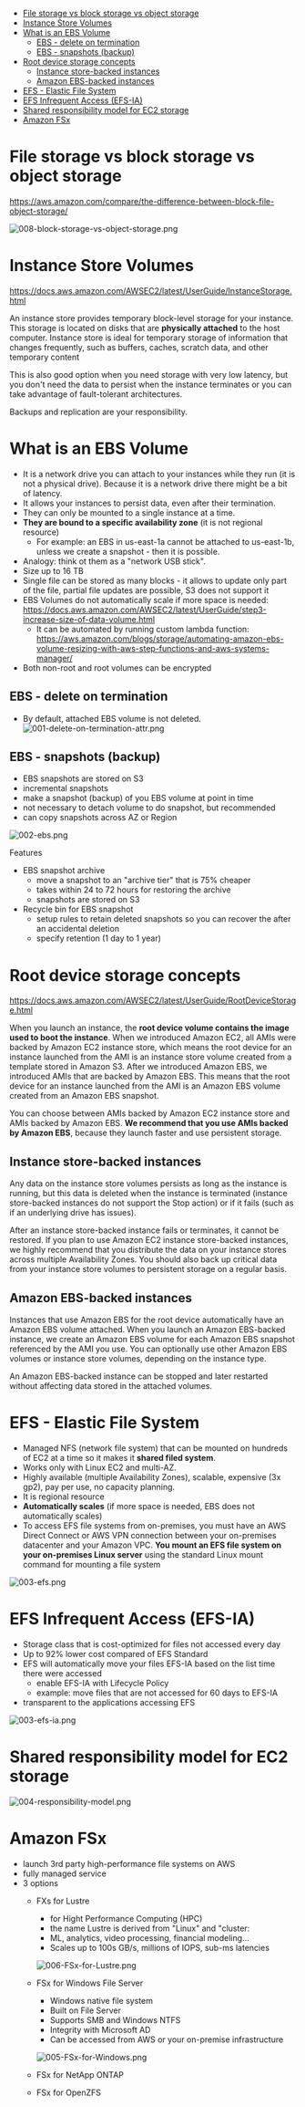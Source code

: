 - [File storage vs block storage vs object storage](#file-storage-vs-block-storage-vs-object-storage)
- [Instance Store Volumes](#instance-store-volumes)
- [What is an EBS Volume](#what-is-an-ebs-volume)
  - [EBS - delete on termination](#ebs---delete-on-termination)
  - [EBS - snapshots (backup)](#ebs---snapshots-backup)
- [Root device storage concepts](#root-device-storage-concepts)
  - [Instance store-backed instances](#instance-store-backed-instances)
  - [Amazon EBS-backed instances](#amazon-ebs-backed-instances)
- [EFS - Elastic File System](#efs---elastic-file-system)
- [EFS Infrequent Access (EFS-IA)](#efs-infrequent-access-efs-ia)
- [Shared responsibility model for EC2 storage](#shared-responsibility-model-for-ec2-storage)
- [Amazon FSx](#amazon-fsx)

# File storage vs block storage vs object storage

https://aws.amazon.com/compare/the-difference-between-block-file-object-storage/   


![008-block-storage-vs-object-storage.png](./images/008-block-storage-vs-object-storage.png)

# Instance Store Volumes

https://docs.aws.amazon.com/AWSEC2/latest/UserGuide/InstanceStorage.html

An instance store provides temporary block-level storage for your instance. This storage is located on disks that are **physically attached** to the host computer. Instance store is ideal for temporary storage of information that changes frequently, such as buffers, caches, scratch data, and other temporary content

This is also good option when you need storage with very low latency, but you don't need the data to persist when the instance terminates or you can take advantage of fault-tolerant architectures.

Backups and replication are your responsibility.

# What is an EBS Volume

* It is a network drive you can attach to your instances while they run (it is not a physical drive). Because it is a network drive there might be a bit of latency.
* It allows your instances to persist data, even after their termination.
* They can only be mounted to a single instance at a time.
* **They are bound to a specific availability zone** (it is not regional resource)
  * For example: an EBS in us-east-1a cannot be attached to us-east-1b, unless we create a snapshot - then it is possible.
* Analogy: think ot them as a "network USB stick".
* Size up to 16 TB
* Single file can be stored as many blocks - it allows to update only part of the file, partial file updates are possible, S3 does not support it
* EBS Volumes do not automatically scale if more space is needed: https://docs.aws.amazon.com/AWSEC2/latest/UserGuide/step3-increase-size-of-data-volume.html
  * It can be automated by running custom lambda function: https://aws.amazon.com/blogs/storage/automating-amazon-ebs-volume-resizing-with-aws-step-functions-and-aws-systems-manager/
* Both non-root and root volumes can be encrypted

## EBS - delete on termination

* By default, attached EBS volume is not deleted.
![001-delete-on-termination-attr.png](./images/001-delete-on-termination-attr.png)

## EBS - snapshots (backup)

* EBS snapshots are stored on S3
* incremental snapshots
* make a snapshot (backup) of you EBS volume at point in time
* not necessary to detach volume to do snapshot, but recommended
* can copy snapshots across AZ or Region

![002-ebs.png](./images/002-ebs.png)

Features

* EBS snapshot archive
  * move a snapshot to an "archive tier" that is 75% cheaper
  * takes within 24 to 72 hours for restoring the archive
  * snapshots are stored on S3
* Recycle bin for EBS snapshot
  * setup rules to retain deleted snapshots so you can recover the after an accidental deletion
  * specify retention (1 day to 1 year)

# Root device storage concepts

https://docs.aws.amazon.com/AWSEC2/latest/UserGuide/RootDeviceStorage.html

When you launch an instance, the **root device volume contains the image used to boot the instance**. When we introduced Amazon EC2, all AMIs were backed by Amazon EC2 instance store, which means the root device for an instance launched from the AMI is an instance store volume created from a template stored in Amazon S3. After we introduced Amazon EBS, we introduced AMIs that are backed by Amazon EBS. This means that the root device for an instance launched from the AMI is an Amazon EBS volume created from an Amazon EBS snapshot.

You can choose between AMIs backed by Amazon EC2 instance store and AMIs backed by Amazon EBS. **We recommend that you use AMIs backed by Amazon EBS**, because they launch faster and use persistent storage.


## Instance store-backed instances

Any data on the instance store volumes persists as long as the instance is running, but this data is deleted when the instance is terminated (instance store-backed instances do not support the Stop action) or if it fails (such as if an underlying drive has issues).

After an instance store-backed instance fails or terminates, it cannot be restored. If you plan to use Amazon EC2 instance store-backed instances, we highly recommend that you distribute the data on your instance stores across multiple Availability Zones. You should also back up critical data from your instance store volumes to persistent storage on a regular basis.

## Amazon EBS-backed instances

Instances that use Amazon EBS for the root device automatically have an Amazon EBS volume attached. When you launch an Amazon EBS-backed instance, we create an Amazon EBS volume for each Amazon EBS snapshot referenced by the AMI you use. You can optionally use other Amazon EBS volumes or instance store volumes, depending on the instance type.

An Amazon EBS-backed instance can be stopped and later restarted without affecting data stored in the attached volumes. 

# EFS - Elastic File System

* Managed NFS (network file system) that can be mounted on hundreds of EC2 at a time so it makes it **shared filed system**.
* Works only with Linux EC2 and multi-AZ.
* Highly available (multiple Availability Zones), scalable, expensive (3x gp2), pay per use, no capacity planning.
* It is regional resource
* **Automatically scales** (if more space is needed, EBS does not automatically scales)
* To access EFS file systems from on-premises, you must have an AWS Direct Connect or AWS VPN connection between your on-premises datacenter and your Amazon VPC. **You mount an EFS file system on your on-premises Linux server** using the standard Linux mount command for mounting a file system

![003-efs.png](./images/003-efs.png)

# EFS Infrequent Access (EFS-IA)

* Storage class that is cost-optimized for files not accessed every day
* Up to 92% lower cost compared of EFS Standard
* EFS will automatically move your files EFS-IA based on the list time there were accessed
  * enable EFS-IA with Lifecycle Policy
  * example: move files that are not accessed for 60 days to EFS-IA
* transparent to the applications accessing EFS

![003-efs-ia.png](./images/003-efs-ia.png)

# Shared responsibility model for EC2 storage

![004-responsibility-model.png](./images/004-responsibility-model.png)

# Amazon FSx

* launch 3rd party high-performance file systems on AWS
* fully managed service
* 3 options
  * FXs for Lustre
    * for Hight Performance Computing (HPC)
    * the name Lustre is derived from "Linux" and "cluster:
    * ML, analytics, video processing, financial modeling...
    * Scales up to 100s GB/s, millions of IOPS, sub-ms latencies

    ![006-FSx-for-Lustre.png](./images/006-FSx-for-Lustre.png)
    
  * FSx for Windows File Server
    * Windows native file system
    * Built on File Server
    * Supports SMB and Windows NTFS
    * Integrity with Microsoft AD
    * Can be accessed from AWS or your on-premise infrastructure

    ![005-FSx-for-Windows.png](./images/005-FSx-for-Windows.png)

  * FSx for NetApp ONTAP
  * FSx for OpenZFS